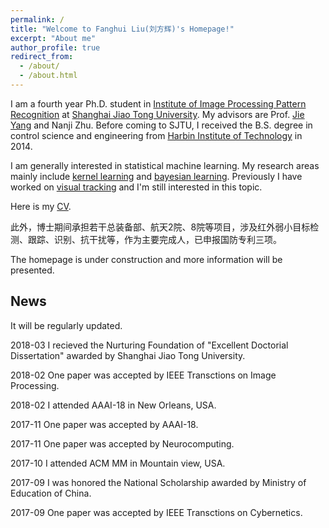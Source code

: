 ```yaml
---
permalink: /
title: "Welcome to Fanghui Liu(刘方辉)'s Homepage!"
excerpt: "About me"
author_profile: true
redirect_from: 
  - /about/
  - /about.html
---
```


I am a fourth year Ph.D. student in [Institute of Image Processing Pattern Recognition](http://www.pami.sjtu.edu.cn) at
[Shanghai Jiao Tong University](http://www.sjtu.edu.cn).
My advisors are Prof. [Jie Yang](http://www.pami.sjtu.edu.cn/people/jieyang/) and Nanji Zhu.
Before coming to SJTU, I received the B.S. degree in control science and engineering from 
[Harbin Institute of Technology](http://www.hit.edu.cn) in 2014.

I am generally interested in statistical machine learning.
My research areas mainly include [kernel learning](https://en.wikipedia.org/wiki/Kernel_method)
and [bayesian learning](https://en.wikipedia.org/wiki/Bayesian_inference).
Previously I have worked on [visual tracking](https://en.wikipedia.org/wiki/Video_tracking) and I'm 
still interested in this topic.

Here is my [CV](http://sgre.github.io/files/SgrE_CV.pdf).

此外，博士期间承担若干总装备部、航天2院、8院等项目，涉及红外弱小目标检测、跟踪、识别、抗干扰等，作为主要完成人，已申报国防专利三项。

The homepage is under construction and more information will be presented.

News
----
It will be regularly updated.

2018-03 I recieved the Nurturing Foundation of "Excellent Doctorial Dissertation" awarded by 
Shanghai Jiao Tong University.

2018-02 One paper was accepted by IEEE Transctions on Image Processing.

2018-02 I attended AAAI-18 in New Orleans, USA.

2017-11 One paper was accepted by AAAI-18.

2017-11 One paper was accepted by Neurocomputing.

2017-10 I attended ACM MM in Mountain view, USA.

2017-09 I was honored the National Scholarship awarded by Ministry of Education of China.

2017-09 One paper was accepted by IEEE Transctions on Cybernetics.

